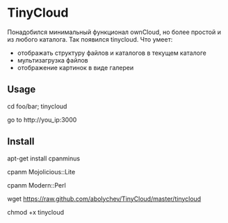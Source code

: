 TinyCloud
=========

Понадобился минимальный функционал ownCloud, но более простой и из любого каталога. Так появился tinycloud.
Что умеет:
* отображать структуру файлов и каталогов в текущем каталоге
* мультизагрузка файлов
* отображение картинок в виде галереи

## Usage

cd foo/bar; tinycloud

go to http://you_ip:3000

## Install

apt-get install cpanminus

cpanm Mojolicious::Lite

cpanm Modern::Perl

wget https://raw.github.com/abolychev/TinyCloud/master/tinycloud

chmod +x tinycloud
